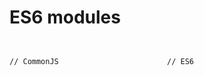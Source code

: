 # ES6 modules


<div style="display:flex;">
<div style="flex:1">
<pre style="width:100%"><code class="javascript">
// CommonJS


</code></pre>
</div>
<div style="flex:1">
<pre style="width:100%"><code class="javascript">
// ES6

</code></pre>
</div>
</div>
